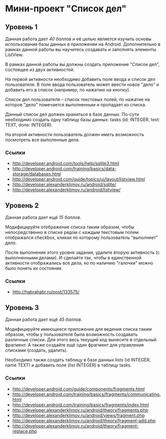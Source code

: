 Мини-проект "Список дел"
=========================

Уровень 1
---------
Данная работа дает *40 баллов* и её целью является изучить основы использования базы данных в приложении на Android. Дополнительно в рамках данной работы вы научитесь создавать и заполнять элементы ListView.

В рамках данной работы вы должны создать приложение "Список дел", состоящее из двух активностей. 

На первой активности необходимо добавить поле ввода и список дел пользователя. В поле ввода пользователь может ввести новое "дело" и добавить его в список (например, по нажатию на кнопку).

Список дел пользователя – список текстовых полей, по нажатие на которое "дело" помечается выполненным и пропадает из списка. 

Данный список дел должен храниться в базе данных. По-сути необходимо создать одну таблицу базы данных: tasks (id: INTEGER, text: TEXT, done: INTEGER).

На второй активности пользователь должен иметь возможность посмотреть все выполенные дела.

### Ссылки
* http://developer.android.com/tools/help/sqlite3.html
* http://developer.android.com/training/basics/data-storage/databases.html
* http://developer.android.com/guide/topics/ui/layout/listview.html
* http://developer.alexanderklimov.ru/android/sqlite/
* http://developer.alexanderklimov.ru/android/listview/

Уровень 2
---------
Данная работа дает ещё *15 баллов*.

Модифицируйте отображение списка таким образом, чтобы непосредственно в списке рядом с каждым текстовым полем отображался checkbox, кликая по которому пользователь "выполняет" дело.

После выполнения этого уровня задания, удалите вторую активность (с выполненными делами). И сделайте так, чтобы в единственной активности отображались все дела, но по наличию "галочки" можно было понять их состояние.

### Ссылки
* http://habrahabr.ru/post/133575/

Уровень 3
---------
Данная работа дает ещё *45 баллов*.

Модифицируйте имеющееся приложение для ведения списка таким образом, чтобы у пользователя была возможность создавать различные списки. Для этого весь текущий код вынесите в отдельный фрагмент. А также создайте ещё один фрагмент для управления списками (создать, удалить). 

Необходимо также создать таблицу в базе данных lists (id INTEGER, name TEXT) и добавить поле (list INTEGER) в таблицу tasks.

### Ссылки
* http://developer.android.com/guide/components/fragments.html
* http://developer.android.com/training/basics/fragments/communicating.html
* http://developer.android.com/training/basics/fragments/index.html
* http://developer.alexanderklimov.ru/android/theory/fragments.php
* http://developer.alexanderklimov.ru/android/views/fragment.php
* http://developer.alexanderklimov.ru/android/theory/fragment-add.php
* http://developer.alexanderklimov.ru/android/theory/fragment-replace.php


